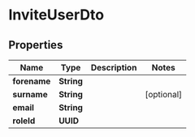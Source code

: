 

# InviteUserDto


## Properties

| Name | Type | Description | Notes |
|------------ | ------------- | ------------- | -------------|
|**forename** | **String** |  |  |
|**surname** | **String** |  |  [optional] |
|**email** | **String** |  |  |
|**roleId** | **UUID** |  |  |



